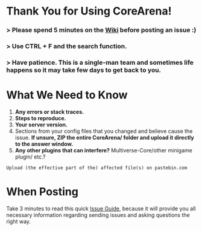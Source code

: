 # Thank You for Using CoreArena!

### > Please spend 5 minutes on the [Wiki](https://github.com/kangarko/CoreArena/wiki) before posting an issue :)

### > Use CTRL + F and the search function.

### > Have patience. This is a single-man team and sometimes life happens so it may take few days to get back to you.

# What We Need to Know

1. **Any errors or stack traces.**
2. **Steps to reproduce.**
3. **Your server version.**
4. Sections from your config files that you changed and believe cause the issue. **If unsure, ZIP the entire CoreArena/ folder and upload it directly to the answer window.**
5. **Any other plugins that can interfere?** Multiverse-Core/other minigame plugin/ etc.?

````
Upload (the effective part of the) affected file(s) on pastebin.com
````

# When Posting
Take 3 minutes to read this quick [Issue Guide](https://github.com/kangarko/CoreArena/wiki/Getting-Help-the-Right-Way), because it will provide you all necessary information regarding sending issues and asking questions the right way.
